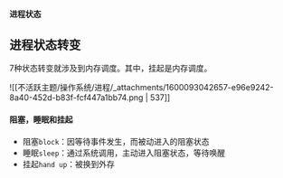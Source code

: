 
#### 进程状态

## 进程状态转变
7种状态转变就涉及到内存调度。其中，挂起是内存调度。

![[不活跃主题/操作系统/进程/_attachments/1600093042657-e96e9242-8a40-452d-b83f-fcf447a1bb74.png | 537]]

#### 阻塞，睡眠和挂起

- 阻塞`block`：因等待事件发生，而被动进入的阻塞状态
- 睡眠`sleep`：通过系统调用，主动进入阻塞状态，等待唤醒
- 挂起`hand up`：被换到外存
